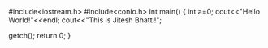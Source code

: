 #include<iostream.h>
#include<conio.h>
int main()
{
  int a=0;
  cout<<"Hello World!"<<endl;
  cout<<"This is Jitesh Bhatti!";
  
  getch();
  return 0;
}
